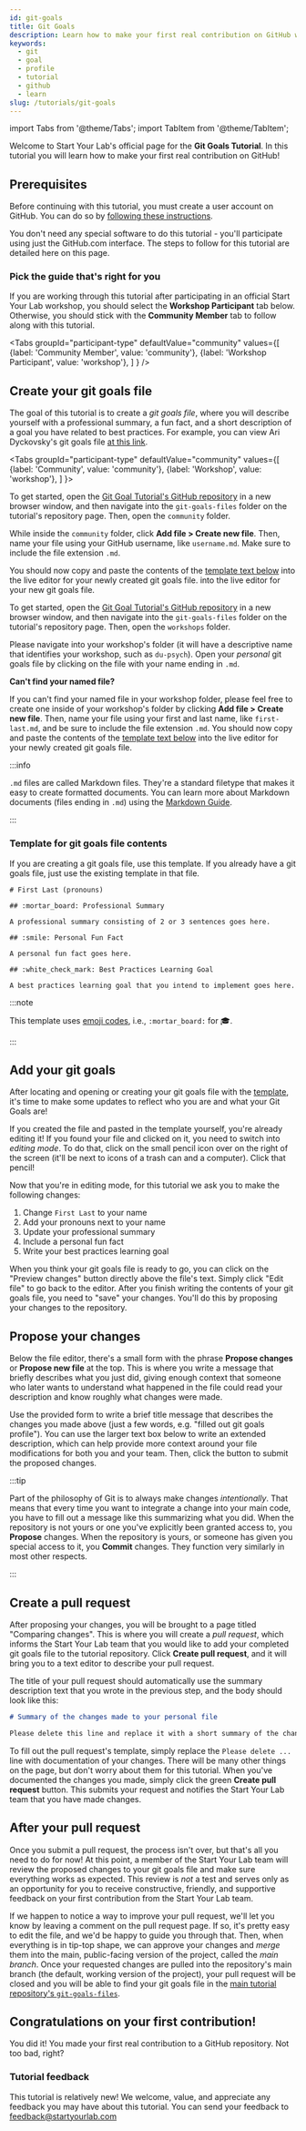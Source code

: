 ```yaml
---
id: git-goals
title: Git Goals
description: Learn how to make your first real contribution on GitHub with the Git Goals Tutorial
keywords:
  - git
  - goal
  - profile
  - tutorial
  - github
  - learn
slug: /tutorials/git-goals
---
```


import Tabs from '@theme/Tabs';
import TabItem from '@theme/TabItem';

Welcome to Start Your Lab's official page for the **Git Goals Tutorial**.
In this tutorial you will learn how to make your first real contribution
on GitHub!

## Prerequisites

Before continuing with this tutorial, you must create a user account on GitHub.
You can do so by [following these instructions](/docs/github-accounts#create-your-github-user-account).

You don't need any special software to do this tutorial - you'll participate using just the GitHub.com interface. The steps to follow for this tutorial are detailed here on this page.

### Pick the guide that's right for you

If you are working through this tutorial after participating in an official Start Your Lab workshop, you should select the **Workshop Participant** tab below. Otherwise, you should stick with the **Community Member** tab to follow along with this tutorial.

<Tabs
  groupId="participant-type"
  defaultValue="community"
  values={[
    {label: 'Community Member', value: 'community'},
    {label: 'Workshop Participant', value: 'workshop'},
  ]
} />

## Create your git goals file

The goal of this tutorial is to create a <i>git goals file</i>, where you will describe yourself with a professional summary, a fun fact, and a short description of a goal you have related to best practices. For example, you can view Ari Dyckovsky's git goals file [at this link](https://github.com/startyourlab/git-goals-tutorial/blob/main/git-goals-files/community/aridyckovsky.md).

<Tabs
  groupId="participant-type"
  defaultValue="community"
  values={[
    {label: 'Community', value: 'community'},
    {label: 'Workshop', value: 'workshop'},
  ]
}>
  <TabItem value="community">
    <p>
      To get started, open the <a href="https://github.com/startyourlab/git-goals-tutorial">Git Goal Tutorial's GitHub repository</a> in a new browser window, and then navigate into the <code>git-goals-files</code> folder on the tutorial's repository page.
      Then, open the <code>community</code> folder.
    </p>
    <p>
      While inside the <code>community</code> folder, click <b>Add file > Create new file</b>. Then, name your file
      using your GitHub username, like <code>username.md</code>. Make sure to include the file
      extension <code>.md</code>.
    </p>
    <p>
      You should now copy and paste the contents of the <a href="#template-for-git-goals-file-contents">template text below</a> into the live editor for your newly created git goals file. into the live editor for your new git goals file.
    </p>
  </TabItem>
  <TabItem value="workshop">
    <p>
      To get started, open the <a href="https://github.com/startyourlab/git-goals-tutorial">Git Goal Tutorial's GitHub repository</a> in a new browser window, and then navigate into the <code>git-goals-files</code> folder on the tutorial's repository page.
      Then, open the <code>workshops</code> folder.
    </p>
    <p>
      Please navigate into your workshop's folder (it will have a descriptive name that identifies your workshop, such as <code>du-psych</code>).
      Open your <i>personal</i> git goals file by clicking on the file with your name ending in <code>.md</code>.
    </p>
    <p>
      <b>Can't find your named file?</b>
    </p>
    <p>
      If you can't find your named file in your workshop folder, please feel free to create one inside of your
      workshop's folder by clicking <b>Add file > Create new file</b>. Then, name your file
      using your first and last name, like <code>first-last.md</code>, and be sure to include the file
      extension <code>.md</code>. You should now copy and paste the contents of the <a href="#template-for-git-goals-file-contents">template text below</a> into the live editor for your newly created git goals file.
    </p>
  </TabItem>
</Tabs>

:::info

`.md` files are called Markdown files. They're a standard filetype that makes it easy to create formatted documents. You can learn more about Markdown documents (files ending in `.md`) using the [Markdown Guide](https://www.markdownguide.org/).

:::

### Template for git goals file contents

If you are creating a git goals file, use this template. If you already have a git goals file, just use the existing template in that file.

```{md}
# First Last (pronouns)

## :mortar_board: Professional Summary

A professional summary consisting of 2 or 3 sentences goes here.

## :smile: Personal Fun Fact

A personal fun fact goes here.

## :white_check_mark: Best Practices Learning Goal

A best practices learning goal that you intend to implement goes here.
```

:::note

This template uses [emoji codes](https://github.com/ikatyang/emoji-cheat-sheet/blob/master/README.md), i.e., `:mortar_board:` for 🎓.

:::

## Add your git goals

After locating and opening or creating your git goals file with the [template](#template-for-git-goals-file-contents), it's time to make some updates to reflect who you are and what your Git Goals are!

If you created the file and pasted in the template yourself, you're already editing it! If you found your file and clicked on it, you need to switch into <i>editing mode</i>. To do that, click on the small pencil icon over on the right of the screen (it'll be next to icons of a trash can and a computer). Click that pencil!

Now that you're in editing mode, for this tutorial we ask you to make the following changes:

1. Change `First Last` to your name
2. Add your pronouns next to your name
3. Update your professional summary
4. Include a personal fun fact
5. Write your best practices learning goal

When you think your git goals file is ready to go, you can click on the "Preview changes" button directly above the file's text. Simply click "Edit file" to go back to the editor. After you finish writing the contents of your git goals file, you need to "save" your changes. You'll do this by proposing your changes to the repository.

## Propose your changes

Below the file editor, there's a small form with the phrase **Propose changes** or **Propose new file** at the top. This is where you write a message that briefly describes what you just did, giving enough context that someone who later wants to understand what happened in the file could read your description and know roughly what changes were made.

Use the provided form to write a brief title message that describes the changes you made above (just a few words, e.g. "filled out git goals profile"). You can use the larger text box below to write an extended description, which can help provide more context around your file modifications for both you and your team. Then, click the button to submit the proposed changes.


:::tip

Part of the philosophy of Git is to always make changes _intentionally_. That means that every time you want to integrate a change into your main code, you have to fill out a message like this summarizing what you did. When the repository is not yours or one you've explicitly been granted access to, you **Propose** changes. When the repository is yours, or someone has given you special access to it, you **Commit** changes. They function very similarly in most other respects.

:::

## Create a pull request

<!-- TODO: Need to add some in-tutorial links to glossary when ready -->
After proposing your changes, you will be brought to a page titled "Comparing changes". This is where you will create a _pull request_, which informs the Start Your Lab team that you would like to add your completed git goals file to the tutorial repository. Click **Create pull request**, and it will bring you to a text editor to describe your pull request.

The title of your pull request should automatically use the summary description text that you wrote in the previous step,
and the body should look like this:

```md
# Summary of the changes made to your personal file

Please delete this line and replace it with a short summary of the changes made to your personal git goals file.

```

To fill out the pull request's template, simply replace the `Please delete ...` line with documentation of your changes.
There will be many other things on the page, but don't worry about them for this tutorial. When you've documented
the changes you made, simply click the green **Create pull request** button. This submits your request and notifies
the Start Your Lab team that you have made changes.

## After your pull request

Once you submit a pull request, the process isn't over, but that's all you need to do for now! At this point, a member of the Start Your Lab team will review the proposed changes to your git goals file and make sure everything works as expected. This
review is _not_ a test and serves only as an opportunity for you to receive constructive, friendly,
and supportive feedback on your first contribution from the Start Your Lab team.

If we happen to notice a way to improve your pull request, we'll let you know by leaving a
comment on the pull request page. If so, it's pretty easy to edit the file, and we'd be happy to guide you through that. Then, when everything
is in tip-top shape, we can approve your changes and _merge_ them into the
main, public-facing version of the project, called the _main branch_. Once your requested changes are pulled into the repository's main branch (the default, working version of the project), your pull request will be closed and you will be able to find your git goals file in the [main tutorial repository's `git-goals-files`](https://github.com/startyourlab/git-goals-tutorial/tree/main/git-goals-files).

<!-- TODO: What happens after pull request submitted -->

## Congratulations on your first contribution!

You did it! You made your first real contribution to a GitHub repository. Not too bad, right?


### Tutorial feedback

This tutorial is relatively new! We welcome, value, and appreciate any feedback you may have about this tutorial. You can send your feedback to [feedback@startyourlab.com](mailto:feedback@startyourlab.com?subject=Git%20Goals%20Tutorial%20Feedback)
